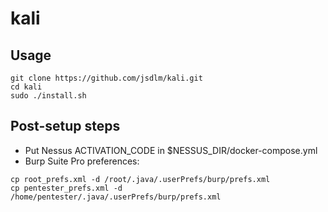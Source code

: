 # kali

## Usage
```
git clone https://github.com/jsdlm/kali.git
cd kali
sudo ./install.sh
```

## Post-setup steps
- Put Nessus ACTIVATION_CODE in $NESSUS_DIR/docker-compose.yml
- Burp Suite Pro preferences:
```
cp root_prefs.xml -d /root/.java/.userPrefs/burp/prefs.xml
cp pentester_prefs.xml -d /home/pentester/.java/.userPrefs/burp/prefs.xml
```
